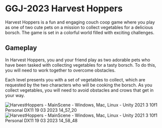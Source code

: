 # GGJ-2023 Harvest Hoppers
Harvest Hoppers is a fun and engaging couch coop game where you play as one of two cute pets on a mission to collect vegetables for a delicious borsch. The game is set in a colorful world filled with exciting challenges.

## Gameplay
In Harvest Hoppers, you and your friend play as two adorable pets who have been tasked with collecting vegetables for a tasty borsch. To do this, you will need to work together to overcome obstacles.

Each level presents you with a set of vegetables to collect, which are requested by the two characters who will be cooking the borsch. As you collect vegetables, you will need to avoid obstacles and crows that get in your way.

![HarvestHoppers - MainScene - Windows, Mac, Linux - Unity 2021 3 10f1 Personal _DX11_ 19 03 2023 14_57_20](https://user-images.githubusercontent.com/85551928/227874606-6a878324-a874-4f93-ad8a-84267eb081b3.png)
![HarvestHoppers - MainScene - Windows, Mac, Linux - Unity 2021 3 10f1 Personal _DX11_ 19 03 2023 14_58_48](https://user-images.githubusercontent.com/85551928/227874616-8cca532f-61de-4927-b1db-a034506da646.png)
